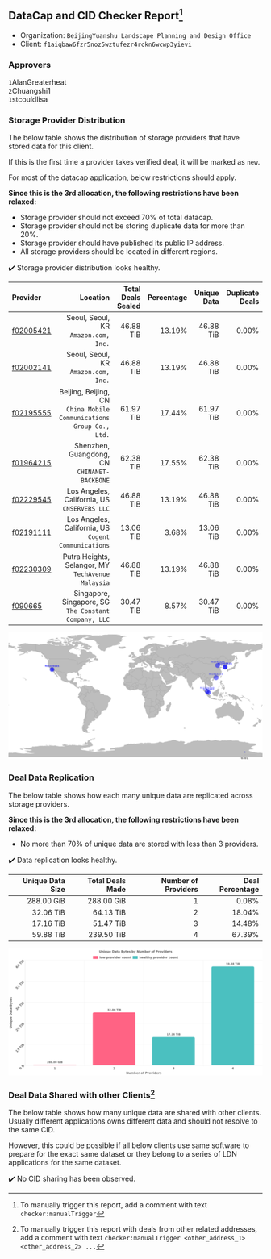 ## DataCap and CID Checker Report[^1]
 - Organization: `BeijingYuanshu Landscape Planning and Design Office`
 - Client: `f1aiqbaw6fzr5noz5wztufezr4rckn6wcwp3yievi`
### Approvers
`1`AlanGreaterheat<br/>`2`Chuangshi1<br/>`1`stcouldlisa

### Storage Provider Distribution
The below table shows the distribution of storage providers that have stored data for this client.

If this is the first time a provider takes verified deal, it will be marked as `new`.

For most of the datacap application, below restrictions should apply.

**Since this is the 3rd allocation, the following restrictions have been relaxed:**
 - Storage provider should not exceed 70% of total datacap.
 - Storage provider should not be storing duplicate data for more than 20%.
 - Storage provider should have published its public IP address.
 - All storage providers should be located in different regions.

✔️ Storage provider distribution looks healthy.

| Provider                                              |                                                               Location | Total Deals Sealed | Percentage | Unique Data | Duplicate Deals |
| :---------------------------------------------------- | ---------------------------------------------------------------------: | -----------------: | ---------: | ----------: | --------------: |
| [f02005421](https://filfox.info/en/address/f02005421) |                                Seoul, Seoul, KR<br/>`Amazon.com, Inc.` |          46.88 TiB |     13.19% |   46.88 TiB |           0.00% |
| [f02002141](https://filfox.info/en/address/f02002141) |                                Seoul, Seoul, KR<br/>`Amazon.com, Inc.` |          46.88 TiB |     13.19% |   46.88 TiB |           0.00% |
| [f02195555](https://filfox.info/en/address/f02195555) | Beijing, Beijing, CN<br/>`China Mobile Communications Group Co., Ltd.` |          61.97 TiB |     17.44% |   61.97 TiB |           0.00% |
| [f01964215](https://filfox.info/en/address/f01964215) |                        Shenzhen, Guangdong, CN<br/>`CHINANET-BACKBONE` |          62.38 TiB |     17.55% |   62.38 TiB |           0.00% |
| [f02229545](https://filfox.info/en/address/f02229545) |                        Los Angeles, California, US<br/>`CNSERVERS LLC` |          46.88 TiB |     13.19% |   46.88 TiB |           0.00% |
| [f02191111](https://filfox.info/en/address/f02191111) |                Los Angeles, California, US<br/>`Cogent Communications` |          13.06 TiB |      3.68% |   13.06 TiB |           0.00% |
| [f02230309](https://filfox.info/en/address/f02230309) |                  Putra Heights, Selangor, MY<br/>`TechAvenue Malaysia` |          46.88 TiB |     13.19% |   46.88 TiB |           0.00% |
| [f090665](https://filfox.info/en/address/f090665)     |               Singapore, Singapore, SG<br/>`The Constant Company, LLC` |          30.47 TiB |      8.57% |   30.47 TiB |           0.00% |

<img src="https://raw.githubusercontent.com/data-preservation-programs/filplus-checker-assets/main/filecoin-project/filecoin-plus-large-datasets/issues/2183/1697001863883.png"/>

### Deal Data Replication
The below table shows how each many unique data are replicated across storage providers.


**Since this is the 3rd allocation, the following restrictions have been relaxed:**
- No more than 70% of unique data are stored with less than 3 providers.

✔️ Data replication looks healthy.

| Unique Data Size | Total Deals Made | Number of Providers | Deal Percentage |
| ---------------: | ---------------: | ------------------: | --------------: |
|       288.00 GiB |       288.00 GiB |                   1 |           0.08% |
|        32.06 TiB |        64.13 TiB |                   2 |          18.04% |
|        17.16 TiB |        51.47 TiB |                   3 |          14.48% |
|        59.88 TiB |       239.50 TiB |                   4 |          67.39% |

<img src="https://raw.githubusercontent.com/data-preservation-programs/filplus-checker-assets/main/filecoin-project/filecoin-plus-large-datasets/issues/2183/1697001864738.png"/>

### Deal Data Shared with other Clients[^3]
The below table shows how many unique data are shared with other clients.
Usually different applications owns different data and should not resolve to the same CID.

However, this could be possible if all below clients use same software to prepare for the exact same dataset or they belong to a series of LDN applications for the same dataset.

✔️ No CID sharing has been observed.

[^1]: To manually trigger this report, add a comment with text `checker:manualTrigger`

[^2]: Deals from those addresses are combined into this report as they are specified with `checker:manualTrigger`

[^3]: To manually trigger this report with deals from other related addresses, add a comment with text `checker:manualTrigger <other_address_1> <other_address_2> ...`
